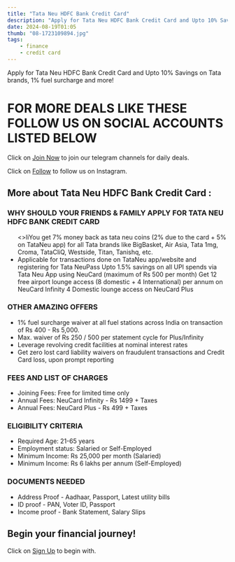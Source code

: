 ```yaml
---
title: "Tata Neu HDFC Bank Credit Card"
description: "Apply for Tata Neu HDFC Bank Credit Card and Upto 10% Savings on Tata brands, 1% fuel surcharge and more!"
date: 2024-08-19T01:05
thumb: "08-1723109894.jpg"
tags: 
    - finance
    - credit card
---
```


Apply for Tata Neu HDFC Bank Credit Card and Upto 10% Savings on Tata brands, 1% fuel surcharge and more!

# FOR MORE DEALS LIKE THESE FOLLOW US ON SOCIAL ACCOUNTS LISTED BELOW

Click on [Join Now](https://telegram.me/thecheapstore1 "Join Now Link") to join our telegram channels for daily deals.

Click on [Follow](https://www.instagram.com/tcs.offers/ "Follow Link") to follow us on Instagram.

## More about Tata Neu HDFC Bank Credit Card :

### WHY SHOULD YOUR FRIENDS & FAMILY APPLY FOR TATA NEU HDFC BANK CREDIT CARD

<ul class="list-disc pl-5">
<>liYou get 7% money back as tata neu coins (2% due to the card + 5% on TataNeu app) for all Tata brands like BigBasket, Air Asia, Tata 1mg, Croma, TataCliQ, Westside, Titan, Tanishq, etc.</li>
<li>Applicable for transactions done on TataNeu app/website and registering for Tata NeuPass
Upto 1.5% savings on all UPI spends via Tata Neu App using NeuCard (maximum of Rs 500 per month)
Get 12 free airport lounge access (8 domestic + 4 International) per annum on NeuCard Infinity
4 Domestic lounge access on NeuCard Plus</li>
</ul>

### OTHER AMAZING OFFERS

<ul class="list-disc pl-5">
  <li>1% fuel surcharge waiver at all fuel stations across India on transaction of Rs 400 - Rs 5,000.</li>
  <li>Max. waiver of Rs 250 / 500 per statement cycle for Plus/Infinity</li>
  <li>Leverage revolving credit facilities at nominal interest rates</li>
  <li>Get zero lost card liability waivers on fraudulent transactions and Credit Card loss, upon prompt reporting</li>
</ul>

### FEES AND LIST OF CHARGES

<ul class="list-disc pl-5">
<li>Joining Fees: Free for limited time only</li>
<li>Annual Fees: NeuCard Infinity - Rs 1499 + Taxes</li>
<li>Annual Fees: NeuCard Plus - Rs 499 + Taxes</li>
</ul>

### ELIGIBILITY CRITERIA

<ul class="list-disc pl-5">
<li>Required Age: 21-65 years</li>
<li>Employment status: Salaried or Self-Employed</li>
<li>Minimum Income: Rs 25,000 per month (Salaried)</li>
<li>Minimum Income: Rs 6 lakhs per annum (Self-Employed)</li>
</ul>

### DOCUMENTS NEEDED

<ul class="list-disc pl-5">
<li>Address Proof - Aadhaar, Passport, Latest utility bills</li>
<li>ID proof - PAN, Voter ID, Passport</li>
<li>Income proof - Bank Statement, Salary Slips</li>
</ul>

## Begin your financial journey!

Click on [Sign Up](https://bitli.in/ho1iD74 "Sign Up Link") to begin with.
